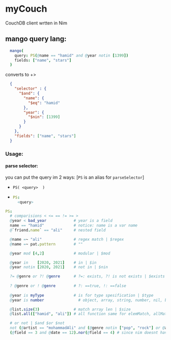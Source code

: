 # myCouch
  CouchDB client wrtten in Nim

## mango query lang:
  ```nim
    mango(
      query: PS(@name == "hamid" and @year notin [1399])
      fields: ["name", "stars"]
    )
  ```
  converts to +>
  ```json
    {
      "selector" : {
        "$and": {
          "name": {
            "$eq": "hamid"
          },
          "year": {
            "$nin": [1399]
          }
        }
      },
      "fields": ["name", "stars"]
    }
  ```

### Usage:

#### parse selector:
you can put the query im 2 ways: [`PS` is an alias for `parseSelector`]

- `PS( <query>  )`
- 
  ```nim
  PS:
    <query>
  ```

```nim
PS:
  # comparisions < <= == != >= >
  @year < bad_year            # year is a field
  name == "hamid"             # notice: name is a var name
  @`friend.name` == "ali"     # nested field

  @name =~ "ali"              # regex match | $regex
  @name =~ pat.pattern        # ""

  @year mod [4,2]             # modular | $mod

  @year in    [2020, 2021]    # in | $in
  @year notin [2020, 2021]    # not in | $nin

  ?= @genre or ?! @genre      # ?=: exists, ?! is not exists | $exists
  
  ? @genre or ! @genre        # ?: ==true, !: ==false
  
  @year is myType             # is for type spesification | $type
  @year is number               # object, array, string, number, nil, bool

  @list.size(3)               # match array len | $size
  @list.all(["hamid", "ali"]) # all function same for elemMatch, allMatch, keyMapMatch functions | $all 

  # or not | $and $or $not
  not (@artist == "mohammadAli" and (@genre notin ["pop", "rock"] or @artist == "iman khodaee"))
  (@field == 3 and @date == 12).nor(@field == 4) # since nim doesnt have 'nor' operator | $nor

```